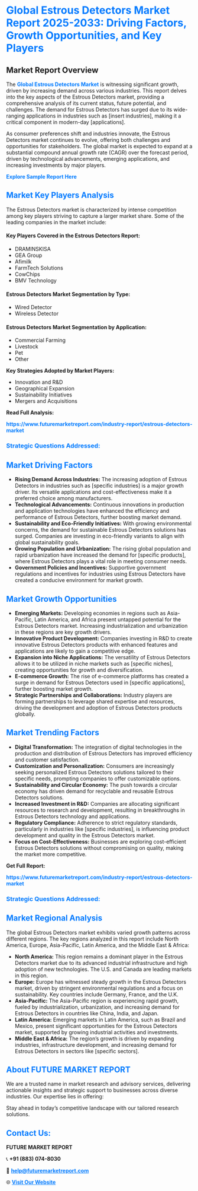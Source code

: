 <h1 style="color: #007BFF;">Global Estrous Detectors Market Report 2025-2033: Driving Factors, Growth Opportunities, and Key Players</h1>

<section id="overview">
<h2>Market Report Overview</h2>
<p>The <a href="https://www.futuremarketreport.com/industry-report/estrous-detectors-market" style="color: #007BFF; text-decoration: none;"><strong>Global Estrous Detectors Market</strong></a> is witnessing significant growth, driven by increasing demand across various industries. This report delves into the key aspects of the Estrous Detectors market, providing a comprehensive analysis of its current status, future potential, and challenges. The demand for Estrous Detectors has surged due to its wide-ranging applications in industries such as [insert industries], making it a critical component in modern-day [applications].</p>
<p>As consumer preferences shift and industries innovate, the Estrous Detectors market continues to evolve, offering both challenges and opportunities for stakeholders. The global market is expected to expand at a substantial compound annual growth rate (CAGR) over the forecast period, driven by technological advancements, emerging applications, and increasing investments by major players.</p>
</section>

<section id="overview">
<p><a href="https://www.futuremarketreport.com/request-sample/reportId=75592" style="color: #007BFF; text-decoration: none;"><strong>Explore Sample Report Here</strong></a></p>
</section>

<section id="key-players">
<h2 style="color: #007BFF;">Market Key Players Analysis</h2>
<p>The Estrous Detectors market is characterized by intense competition among key players striving to capture a larger market share. Some of the leading companies in the market include:</p>
<h4>Key Players Covered in the Estrous Detectors Report:</h4>
<ul><li>DRAMINSKISA</li><li>GEA Group</li><li>Afimilk</li><li>FarmTech Solutions</li><li>CowChips</li><li>BMV Technology</li></ul>
<h4>Estrous Detectors Market Segmentation by Type:</h4>
<ul><li>Wired Detector</li><li>Wireless Detector</li></ul>

<h4>Estrous Detectors Market Segmentation by Application:</h4>
<ul><li>Commercial Farming</li><li>Livestock</li><li>Pet</li><li>Other</li></ul>
<p><strong>Key Strategies Adopted by Market Players:</strong></p>
<ul>
<li>Innovation and R&D</li>
<li>Geographical Expansion</li>
<li>Sustainability Initiatives</li>
<li>Mergers and Acquisitions</li>
</ul>
</section>

<section>
<p><strong>Read Full Analysis: </strong></p><a href="https://www.futuremarketreport.com/industry-report/estrous-detectors-market" style="color: #007BFF; text-decoration: none;"><strong>https://www.futuremarketreport.com/industry-report/estrous-detectors-market</strong></a>
<h3 style="color: #007BFF;">Strategic Questions Addressed:</h3>
</section>

<section id="driving-factors">
<h2 style="color: #007BFF;">Market Driving Factors</h2>
<ul>
<li><strong>Rising Demand Across Industries:</strong> The increasing adoption of Estrous Detectors in industries such as [specific industries] is a major growth driver. Its versatile applications and cost-effectiveness make it a preferred choice among manufacturers.</li>
<li><strong>Technological Advancements:</strong> Continuous innovations in production and application technologies have enhanced the efficiency and performance of Estrous Detectors, further boosting market demand.</li>
<li><strong>Sustainability and Eco-Friendly Initiatives:</strong> With growing environmental concerns, the demand for sustainable Estrous Detectors solutions has surged. Companies are investing in eco-friendly variants to align with global sustainability goals.</li>
<li><strong>Growing Population and Urbanization:</strong> The rising global population and rapid urbanization have increased the demand for [specific products], where Estrous Detectors plays a vital role in meeting consumer needs.</li>
<li><strong>Government Policies and Incentives:</strong> Supportive government regulations and incentives for industries using Estrous Detectors have created a conducive environment for market growth.</li>
</ul>
</section>

<section id="growth-opportunities">
<h2 style="color: #007BFF;">Market Growth Opportunities</h2>
<ul>
<li><strong>Emerging Markets:</strong> Developing economies in regions such as Asia-Pacific, Latin America, and Africa present untapped potential for the Estrous Detectors market. Increasing industrialization and urbanization in these regions are key growth drivers.</li>
<li><strong>Innovative Product Development:</strong> Companies investing in R&D to create innovative Estrous Detectors products with enhanced features and applications are likely to gain a competitive edge.</li>
<li><strong>Expansion into Niche Applications:</strong> The versatility of Estrous Detectors allows it to be utilized in niche markets such as [specific niches], creating opportunities for growth and diversification.</li>
<li><strong>E-commerce Growth:</strong> The rise of e-commerce platforms has created a surge in demand for Estrous Detectors used in [specific applications], further boosting market growth.</li>
<li><strong>Strategic Partnerships and Collaborations:</strong> Industry players are forming partnerships to leverage shared expertise and resources, driving the development and adoption of Estrous Detectors products globally.</li>
</ul>
</section>

<section id="trending-factors">
<h2 style="color: #007BFF;">Market Trending Factors</h2>
<ul>
<li><strong>Digital Transformation:</strong> The integration of digital technologies in the production and distribution of Estrous Detectors has improved efficiency and customer satisfaction.</li>
<li><strong>Customization and Personalization:</strong> Consumers are increasingly seeking personalized Estrous Detectors solutions tailored to their specific needs, prompting companies to offer customizable options.</li>
<li><strong>Sustainability and Circular Economy:</strong> The push towards a circular economy has driven demand for recyclable and reusable Estrous Detectors solutions.</li>
<li><strong>Increased Investment in R&D:</strong> Companies are allocating significant resources to research and development, resulting in breakthroughs in Estrous Detectors technology and applications.</li>
<li><strong>Regulatory Compliance:</strong> Adherence to strict regulatory standards, particularly in industries like [specific industries], is influencing product development and quality in the Estrous Detectors market.</li>
<li><strong>Focus on Cost-Effectiveness:</strong> Businesses are exploring cost-efficient Estrous Detectors solutions without compromising on quality, making the market more competitive.</li>
</ul>
</section>

<section>
<p><strong>Get Full Report: </strong></p><a href="https://www.futuremarketreport.com/industry-report/estrous-detectors-market" style="color: #007BFF; text-decoration: none;"><strong>https://www.futuremarketreport.com/industry-report/estrous-detectors-market</strong></a>
<h3 style="color: #007BFF;">Strategic Questions Addressed:</h3>
</section>


<section id="regional-analysis">
<h2 style="color: #007BFF;">Market Regional Analysis</h2>
<p>The global Estrous Detectors market exhibits varied growth patterns across different regions. The key regions analyzed in this report include North America, Europe, Asia-Pacific, Latin America, and the Middle East & Africa:</p>
<ul>
<li><strong>North America:</strong> This region remains a dominant player in the Estrous Detectors market due to its advanced industrial infrastructure and high adoption of new technologies. The U.S. and Canada are leading markets in this region.</li>
<li><strong>Europe:</strong> Europe has witnessed steady growth in the Estrous Detectors market, driven by stringent environmental regulations and a focus on sustainability. Key countries include Germany, France, and the U.K.</li>
<li><strong>Asia-Pacific:</strong> The Asia-Pacific region is experiencing rapid growth, fueled by industrialization, urbanization, and increasing demand for Estrous Detectors in countries like China, India, and Japan.</li>
<li><strong>Latin America:</strong> Emerging markets in Latin America, such as Brazil and Mexico, present significant opportunities for the Estrous Detectors market, supported by growing industrial activities and investments.</li>
<li><strong>Middle East & Africa:</strong> The region’s growth is driven by expanding industries, infrastructure development, and increasing demand for Estrous Detectors in sectors like [specific sectors].</li>
</ul>
</section>

<footer>
<h2 style="color: #007BFF;">About FUTURE MARKET REPORT</h2>
<p>We are a trusted name in market research and advisory services, delivering actionable insights and strategic support to businesses across diverse industries. Our expertise lies in offering:</p>

<p>Stay ahead in today’s competitive landscape with our tailored research solutions.</p>

<h2 style="color: #007BFF;">Contact Us:</h2>
<p><strong>FUTURE MARKET REPORT</strong></p>
<p>📞 <strong>+91 (883) 074-8030</strong></p>
<p>📧 <strong><a href="mailto:help@futuremarketreport.com" style="color: #007BFF;">help@futuremarketreport.com</a></strong></p>
<p>🌐 <strong><a href="https://www.futuremarketreport.com/" style="color: #007BFF;">Visit Our Website</a></strong></p>
</footer>